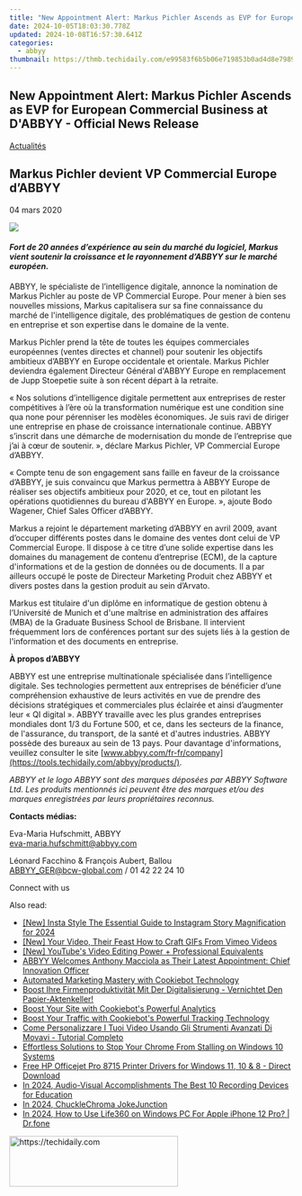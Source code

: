 ```yaml
---
title: "New Appointment Alert: Markus Pichler Ascends as EVP for European Commercial Business at D'ABBYY - Official News Release"
date: 2024-10-05T18:03:30.778Z
updated: 2024-10-08T16:57:30.641Z
categories:
  - abbyy
thumbnail: https://thmb.techidaily.com/e99583f6b5b06e719853b0ad4d8e79890585ba4f6bebb22736b51161b0bbe49e.jpg
---
```


## New Appointment Alert: Markus Pichler Ascends as EVP for European Commercial Business at D'ABBYY - Official News Release

[Actualités](https://tools.techidaily.com/abbyy/products/)

## Markus Pichler devient VP Commercial Europe d’ABBYY

04 mars 2020

![](https://content.abbyy.com/-/media/project/abbyy/abbyy/branchtemplates/shutterstock_1272462163_1296-x-729.jpg?h=729&iar=0&w=1296)

#### _Fort de 20 années d’expérience au sein du marché du logiciel, Markus vient soutenir la croissance et le rayonnement d’ABBYY sur le marché européen._ 

ABBYY, le spécialiste de l’intelligence digitale, annonce la nomination de Markus Pichler au poste de VP Commercial Europe. Pour mener à bien ses nouvelles missions, Markus capitalisera sur sa fine connaissance du marché de l'intelligence digitale, des problématiques de gestion de contenu en entreprise et son expertise dans le domaine de la vente.

Markus Pichler prend la tête de toutes les équipes commerciales européennes (ventes directes et channel) pour soutenir les objectifs ambitieux d’ABBYY en Europe occidentale et orientale. Markus Pichler deviendra également Directeur Général d'ABBYY Europe en remplacement de Jupp Stoepetie suite à son récent départ à la retraite.

« Nos solutions d’intelligence digitale permettent aux entreprises de rester compétitives à l’ère où la transformation numérique est une condition sine qua none pour pérenniser les modèles économiques. Je suis ravi de diriger une entreprise en phase de croissance internationale continue. ABBYY s’inscrit dans une démarche de modernisation du monde de l’entreprise que j’ai à cœur de soutenir. », déclare Markus Pichler, VP Commercial Europe d’ABBYY.

« Compte tenu de son engagement sans faille en faveur de la croissance d’ABBYY, je suis convaincu que Markus permettra à ABBYY Europe de réaliser ses objectifs ambitieux pour 2020, et ce, tout en pilotant les opérations quotidiennes du bureau d'ABBYY en Europe. », ajoute Bodo Wagener, Chief Sales Officer d’ABBYY.

Markus a rejoint le département marketing d’ABBYY en avril 2009, avant d’occuper différents postes dans le domaine des ventes dont celui de VP Commercial Europe. Il dispose à ce titre d’une solide expertise dans les domaines du management de contenu d’entreprise (ECM), de la capture d'informations et de la gestion de données ou de documents. Il a par ailleurs occupé le poste de Directeur Marketing Produit chez ABBYY et divers postes dans la gestion produit au sein d’Arvato.

Markus est titulaire d'un diplôme en informatique de gestion obtenu à l’Université de Munich et d'une maîtrise en administration des affaires (MBA) de la Graduate Business School de Brisbane. Il intervient fréquemment lors de conférences portant sur des sujets liés à la gestion de l'information et des documents en entreprise.

**À propos d’ABBYY**

ABBYY est une entreprise multinationale spécialisée dans l’intelligence digitale. Ses technologies permettent aux entreprises de bénéficier d’une compréhension exhaustive de leurs activités en vue de prendre des décisions stratégiques et commerciales plus éclairée et ainsi d’augmenter leur « QI digital ». ABBYY travaille avec les plus grandes entreprises mondiales dont 1/3 du Fortune 500, et ce, dans les secteurs de la finance, de l'assurance, du transport, de la santé et d'autres industries. ABBYY possède des bureaux au sein de 13 pays. Pour davantage d'informations, veuillez consulter le site [www.abbyy.com/fr-fr/company](https://tools.techidaily.com/abbyy/products/).

_ABBYY et le logo ABBYY sont des marques déposées par ABBYY Software Ltd. Les produits mentionnés ici peuvent être des marques et/ou des marques enregistrées par leurs propriétaires reconnus._

**Contacts médias:**

Eva-Maria Hufschmitt, ABBYY  
[eva-maria.hufschmitt@abbyy.com](https://tools.techidaily.com/abbyy/products/)

Léonard Facchino & François Aubert, Ballou  
[ABBYY\_GER@bcw-global.com](https://tools.techidaily.com/abbyy/products/) / 01 42 22 24 10

Connect with us

<ins class="adsbygoogle"
     style="display:block"
     data-ad-format="autorelaxed"
     data-ad-client="ca-pub-7571918770474297"
     data-ad-slot="1223367746"></ins>

<ins class="adsbygoogle"
     style="display:block"
     data-ad-client="ca-pub-7571918770474297"
     data-ad-slot="8358498916"
     data-ad-format="auto"
     data-full-width-responsive="true"></ins>

<span class="atpl-alsoreadstyle">Also read:</span>
<div><ul>
<li><a href="https://instagram-video-recordings.techidaily.com/new-insta-style-the-essential-guide-to-instagram-story-magnification-for-2024/"><u>[New] Insta Style The Essential Guide to Instagram Story Magnification for 2024</u></a></li>
<li><a href="https://vimeo-videos.techidaily.com/new-your-video-their-feast-how-to-craft-gifs-from-vimeo-videos/"><u>[New] Your Video, Their Feast How to Craft GIFs From Vimeo Videos</u></a></li>
<li><a href="https://youtube-zero.techidaily.com/outubes-video-editing-power-plus-professional-equivalents/"><u>[New] YouTube's Video Editing Power + Professional Equivalents</u></a></li>
<li><a href="https://solve-popular.techidaily.com/abbyy-welcomes-anthony-macciola-as-their-latest-appointment-chief-innovation-officer/"><u>ABBYY Welcomes Anthony Macciola as Their Latest Appointment: Chief Innovation Officer</u></a></li>
<li><a href="https://solve-popular.techidaily.com/automated-marketing-mastery-with-cookiebot-technology/"><u>Automated Marketing Mastery with Cookiebot Technology</u></a></li>
<li><a href="https://solve-popular.techidaily.com/boost-ihre-firmenproduktivitat-mit-der-digitalisierung-vernichtet-den-papier-aktenkeller/"><u>Boost Ihre Firmenproduktivität Mit Der Digitalisierung - Vernichtet Den Papier-Aktenkeller!</u></a></li>
<li><a href="https://solve-popular.techidaily.com/boost-your-site-with-cookiebots-powerful-analytics/"><u>Boost Your Site with Cookiebot's Powerful Analytics</u></a></li>
<li><a href="https://solve-popular.techidaily.com/boost-your-traffic-with-cookiebots-powerful-tracking-technology/"><u>Boost Your Traffic with Cookiebot's Powerful Tracking Technology</u></a></li>
<li><a href="https://some-approaches.techidaily.com/come-personalizzare-i-tuoi-video-usando-gli-strumenti-avanzati-di-movavi-tutorial-completo/"><u>Come Personalizzare I Tuoi Video Usando Gli Strumenti Avanzati Di Movavi - Tutorial Completo</u></a></li>
<li><a href="https://program-issues.techidaily.com/effortless-solutions-to-stop-your-chrome-from-stalling-on-windows-10-systems/"><u>Effortless Solutions to Stop Your Chrome From Stalling on Windows 10 Systems</u></a></li>
<li><a href="https://win-amazing.techidaily.com/free-hp-officejet-pro-8715-printer-drivers-for-windows-11-10-and-8-direct-download/"><u>Free HP Officejet Pro 8715 Printer Drivers for Windows 11, 10 & 8 - Direct Download</u></a></li>
<li><a href="https://desktop-recording.techidaily.com/in-2024-audio-visual-accomplishments-the-best-10-recording-devices-for-education/"><u>In 2024, Audio-Visual Accomplishments The Best 10 Recording Devices for Education</u></a></li>
<li><a href="https://extra-tips.techidaily.com/in-2024-chucklechroma-jokejunction/"><u>In 2024, ChuckleChroma JokeJunction</u></a></li>
<li><a href="https://blog-min.techidaily.com/in-2024-how-to-use-life360-on-windows-pc-for-apple-iphone-12-pro-drfone-by-drfone-virtual-ios/"><u>In 2024, How to Use Life360 on Windows PC For Apple iPhone 12 Pro? | Dr.fone</u></a></li>
</ul></div>

<!-- affiliate ads begin -->
<a href="https://aligracehair.sjv.io/c/5597632/2115916/19272" target="_top" id="2115916">
  <img src="//a.impactradius-go.com/display-ad/19272-2115916" border="0" alt="https://techidaily.com" width="300" height="90"/>
</a>
<img height="0" width="0" src="https://aligracehair.sjv.io/i/5597632/2115916/19272" style="position:absolute;visibility:hidden;" border="0" />
<!-- affiliate ads end -->

